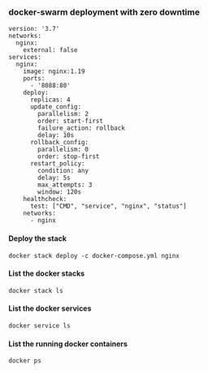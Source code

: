 ### docker-swarm deployment with zero downtime ###
    
    version: '3.7'
    networks:
      nginx:
        external: false
    services:
      nginx:
        image: nginx:1.19
        ports:
          - '8088:80'
        deploy:
          replicas: 4
          update_config:
            parallelism: 2
            order: start-first
            failure_action: rollback
            delay: 10s
          rollback_config:
            parallelism: 0
            order: stop-first
          restart_policy:
            condition: any
            delay: 5s
            max_attempts: 3
            window: 120s
        healthcheck:
          test: ["CMD", "service", "nginx", "status"]
        networks:
          - nginx
#### Deploy the stack ####
    docker stack deploy -c docker-compose.yml nginx
#### List the docker stacks ####
    docker stack ls
#### List the docker services ####
    docker service ls
#### List the running docker containers ####
    docker ps
